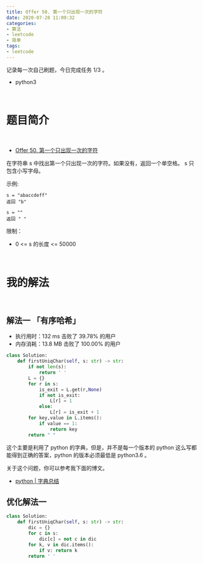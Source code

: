 ```yaml
---
title: Offer 50. 第一个只出现一次的字符
date: 2020-07-28 11:09:32
categories:
- 算法
- leetcode
- 简单
tags:
- leetcode
---
```

记录每一次自己刷题，今日完成任务 1/3 。

<!-- more -->

- python3

<br/>

# 题目简介

<br/>

- [Offer 50. 第一个只出现一次的字符](https://leetcode-cn.com/problems/di-yi-ge-zhi-chu-xian-yi-ci-de-zi-fu-lcof/)

在字符串 s 中找出第一个只出现一次的字符。如果没有，返回一个单空格。 s 只包含小写字母。

示例:

	s = "abaccdeff"
	返回 "b"

	s = "" 
	返回 " "


限制：

- 0 <= s 的长度 <= 50000

<br/>

# 我的解法

<br/>

## 解法一 「有序哈希」

- 执行用时：132 ms 击败了 39.78% 的用户
- 内存消耗：13.8 MB 击败了 100.00% 的用户

```python
class Solution:
    def firstUniqChar(self, s: str) -> str:
        if not len(s):
            return ' '
        L = {}
        for r in s:
            is_exit = L.get(r,None)
            if not is_exit:
                L[r] = 1
            else:
                L[r] = is_exit + 1
        for key,value in L.items():
            if value == 1:
                return key
        return " "
```

这个主要是利用了 python 的字典，但是，并不是每一个版本的 python 这么写都能得到正确的答案，python 的版本必须最低是 python3.6 。

关于这个问题，你可以参考我下面的博文。

- [python | 字典总结](https://benpaodewoniu.github.io/2020/06/24/python119/)

## 优化解法一

```python
class Solution:
    def firstUniqChar(self, s: str) -> str:
        dic = {}
        for c in s:
            dic[c] = not c in dic
        for k, v in dic.items():
            if v: return k
        return ' '
```


